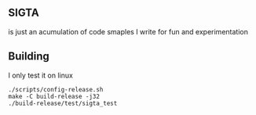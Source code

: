 ## SIGTA
is just an acumulation of code smaples I write for fun and experimentation

## Building
I only test it on linux

```
./scripts/config-release.sh
make -C build-release -j32
./build-release/test/sigta_test
```
